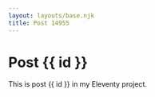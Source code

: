 ```yaml
---
layout: layouts/base.njk
title: Post 14955
---
```


# Post {{ id }}

This is post {{ id }} in my Eleventy project.
